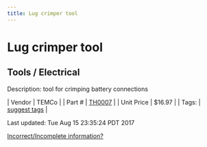```yaml
---
title: Lug crimper tool
---
```


# Lug crimper tool
## Tools / Electrical
Description: 	tool for crimping battery connections 

| Vendor | TEMCo | 
| Part # | [TH0007](http://www.temcoindustrialpower.com/products/Crimpers/TH0007.html) | 
| Unit Price | $16.97 | 
| Tags: | [suggest tags](https://docs.google.com/forms/d/e/1FAIpQLSeWyY8v3RgOty-MyWmh9U0iivNYN_molChYyS-0U-o-kOAv_g/viewform) | 

Last updated: Tue Aug 15 23:35:24 PDT 2017

 [Incorrect/Incomplete information?](https://docs.google.com/forms/d/e/1FAIpQLSeWyY8v3RgOty-MyWmh9U0iivNYN_molChYyS-0U-o-kOAv_g/viewform)
